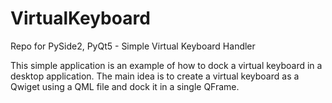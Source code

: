 # VirtualKeyboard
Repo for PySide2, PyQt5 - Simple Virtual Keyboard Handler

This simple application is an example of how to dock a virtual keyboard in a desktop application. The main idea is to create a virtual keyboard as a Qwiget using a QML file and dock it in a single QFrame.

